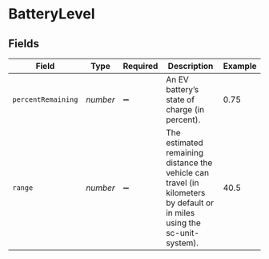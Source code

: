 # BatteryLevel


## Fields

| Field                                                                                                                    | Type                                                                                                                     | Required                                                                                                                 | Description                                                                                                              | Example                                                                                                                  |
| ------------------------------------------------------------------------------------------------------------------------ | ------------------------------------------------------------------------------------------------------------------------ | ------------------------------------------------------------------------------------------------------------------------ | ------------------------------------------------------------------------------------------------------------------------ | ------------------------------------------------------------------------------------------------------------------------ |
| `percentRemaining`                                                                                                       | *number*                                                                                                                 | :heavy_minus_sign:                                                                                                       | An EV battery’s state of charge (in percent).                                                                            | 0.75                                                                                                                     |
| `range`                                                                                                                  | *number*                                                                                                                 | :heavy_minus_sign:                                                                                                       | The estimated remaining distance the vehicle can travel (in kilometers by default or in miles using the sc-unit-system). | 40.5                                                                                                                     |